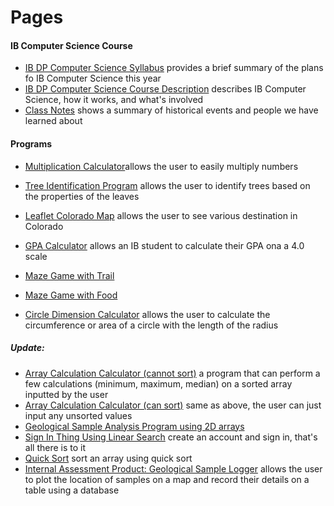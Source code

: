 # Pages
#### IB Computer Science Course
* [IB DP Computer Science Syllabus](https://izzybrunet.github.io/Computer-Science-Portfolio/IB-DP-CS-syllabus) provides a brief summary of the plans fo IB Computer Science this year
* [IB DP Computer Science Course Description](https://izzybrunet.github.io/Computer-Science-Portfolio/IB-DP-CS-course-descriptions) describes IB Computer Science, how it works, and what's involved
* [Class Notes](https://izzybrunet.github.io/Computer-Science-Portfolio/class-notes) shows a summary of historical events and people we have learned about

#### Programs
* [Multiplication Calculator](https://izzybrunet.github.io/Computer-Science-Portfolio/multiplicationcalc.html)allows the user to easily multiply numbers
* [Tree Identification Program](https://izzybrunet.github.io/Computer-Science-Portfolio/treeid.html) allows the user to identify trees based on the properties of the leaves
* [Leaflet Colorado Map](https://izzybrunet.github.io/Computer-Science-Portfolio/coloradomap.html) allows the user to see various destination in Colorado
* [GPA Calculator](https://izzybrunet.github.io/Computer-Science-Portfolio/GPA.html) allows an IB student to calculate their GPA ona a 4.0 scale
* [Maze Game with Trail](https://izzybrunet.github.io/Computer-Science-Portfolio/maze.html)
* [Maze Game with Food](https://izzybrunet.github.io/Computer-Science-Portfolio/maze2.html)

* [Circle Dimension Calculator](https://izzybrunet.github.io/Computer-Science-Portfolio/chemistry.html) allows the user to calculate the circumference or area of a circle with the length of the radius

##### Update:
* [Array Calculation Calculator (cannot sort)](https://izzybrunet.github.io/Computer-Science-Portfolio/arraycalc1.html) a program that can perform a few calculations (minimum, maximum, median) on a sorted array inputted by the user
* [Array Calculation Calculator (can sort)](https://izzybrunet.github.io/Computer-Science-Portfolio/arraycalc2.html) same as above, the user can just input any unsorted values
* [Geological Sample Analysis Program using 2D arrays](https://izzybrunet.github.io/Computer-Science-Portfolio/3darray.html)
* [Sign In Thing Using Linear Search](https://izzybrunet.github.io/Computer-Science-Portfolio/signin.html) create an account and sign in, that's all there is to it
* [Quick Sort](https://izzybrunet.github.io/Computer-Science-Portfolio/quicksort.html) sort an array using quick sort
* [Internal Assessment Product: Geological Sample Logger](https://maplog.leftrightstudio.net) allows the user to plot the location of samples on a map and record their details on a table using a database
